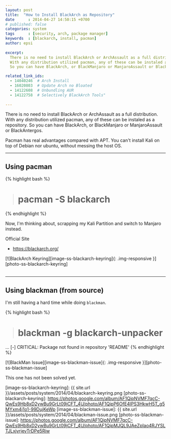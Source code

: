 ```yaml
---
layout: post
title:  "How to Install BlackArch as Repository"
date      : 2014-04-27 14:50:15 +0700
# published: false
categories: system
tags      : [security, arch, package manager]
keywords  : [blackarch, install, pacman]
author: epsi
 
excerpt:
  There is no need to install BlackArch or ArchAssault as a full distribution.
  With any distribution utilized pacman, any of these can be instaled as a repository. 
  So you can have BlackArch, or BlackManjaro or ManjaroAssault or BlackAntergos.

related_link_ids: 
  - 14040246  # Arch Install
  - 16020803  # Update Arch no Bloated  
  - 14122608  # Unbundling AUR
  - 14122758  # Selectively BlackArch Tools"
  
---
```


There is no need to install BlackArch or ArchAssault as a full distribution.
With any distribution utilized pacman, any of these can be instaled as a repository. 
So you can have BlackArch, or BlackManjaro or ManjaroAssault or BlackAntergos.

Pacman has real advantages compared with APT.
You can't install Kali on top of Debian nor ubuntu, 
without messing the host OS.

-- -- --

## Using pacman

{% highlight bash %}
># pacman -S blackarch 
{% endhighlight %}

Now, I'm thinking about, scrapping my Kali Partition
and switch to Manjaro instead.


Official Site

* <https://blackarch.org/>


[![BlackArch Keyring][image-ss-blackarch-keyring]{: .img-responsive }][photo-ss-blackarch-keyring]
<br/><br/>

-- -- --

## Using blackman (from source)

I'm still having a hard time while doing <code class="code-command">blackman</code>.

{% highlight bash %}
># blackman -g blackarch-unpacker
...
[-] CRITICAL: Package not found in repository 'README' 
{% endhighlight %}

[![BlackMan Issue][image-ss-blackman-issue]{: .img-responsive }][photo-ss-blackman-issue]

This one has not been solved yet.

[//]: <> ( -- -- -- links below -- -- -- )


[image-ss-blackarch-keyring]: {{ site.url }}/assets/posts/system/2014/04/blackarch-keyring.png
[photo-ss-blackarch-keyring]: https://photos.google.com/album/AF1QipNVMF7qcC-QwEs9Hb8xD2ywBu9GrLt09jCFT_4U/photo/AF1QipP6OfE4IPS3HkwH5T_g5MYxm4j1o1-99DujKeWp
[image-ss-blackman-issue]: {{ site.url }}/assets/posts/system/2014/04/blackman-issue.png
[photo-ss-blackman-issue]: https://photos.google.com/album/AF1QipNVMF7qcC-QwEs9Hb8xD2ywBu9GrLt09jCFT_4U/photo/AF1QipMJQL9JAeZpIao4RJYSLTJLxjvrjevTrDPe5Riw
